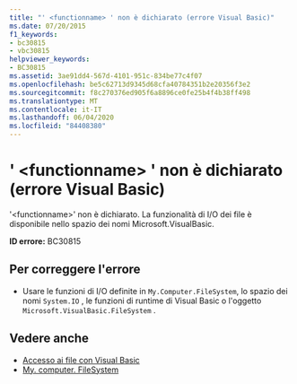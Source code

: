 ```yaml
---
title: "' <functionname> ' non è dichiarato (errore Visual Basic)"
ms.date: 07/20/2015
f1_keywords:
- bc30815
- vbc30815
helpviewer_keywords:
- BC30815
ms.assetid: 3ae91dd4-567d-4101-951c-834be77c4f07
ms.openlocfilehash: be5c62713d9345d68cfa40784351b2e20356f3e2
ms.sourcegitcommit: f8c270376ed905f6a8896ce0fe25b4f4b38ff498
ms.translationtype: MT
ms.contentlocale: it-IT
ms.lasthandoff: 06/04/2020
ms.locfileid: "84408380"
---
```

# <a name="functionname-is-not-declared-visual-basic-error"></a>' \<functionname> ' non è dichiarato (errore Visual Basic)
'\<functionname>' non è dichiarato. La funzionalità di I/O dei file è disponibile nello spazio dei nomi Microsoft.VisualBasic.  
  
 **ID errore:** BC30815  
  
## <a name="to-correct-this-error"></a>Per correggere l'errore  
  
- Usare le funzioni di I/O definite in `My.Computer.FileSystem`, lo spazio dei nomi `System.IO` , le funzioni di runtime di Visual Basic o l'oggetto `Microsoft.VisualBasic.FileSystem` .  
  
## <a name="see-also"></a>Vedere anche

- [Accesso ai file con Visual Basic](../developing-apps/programming/drives-directories-files/file-access.md)
- [My. computer. FileSystem](xref:Microsoft.VisualBasic.FileIO.FileSystem)
